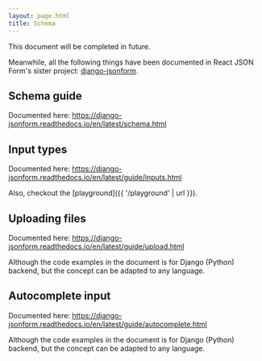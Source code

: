```yaml
---
layout: page.html
title: Schema
---
```


This document will be completed in future.

Meanwhile, all the following things have been documented in React JSON Form's sister
project: [django-jsonform](https://django-jsonform.readthedocs.io/en/latest/).

## Schema guide

Documented here: <https://django-jsonform.readthedocs.io/en/latest/schema.html>


## Input types

Documented here: <https://django-jsonform.readthedocs.io/en/latest/guide/inputs.html>

Also, checkout the [playground]({{ '/playground' | url }}).

## Uploading files

Documented here: <https://django-jsonform.readthedocs.io/en/latest/guide/upload.html>

Although the code examples in the document is for Django (Python) backend, but
the concept can be adapted to any language.

## Autocomplete input

Documented here: <https://django-jsonform.readthedocs.io/en/latest/guide/autocomplete.html>

Although the code examples in the document is for Django (Python) backend, but
the concept can be adapted to any language.